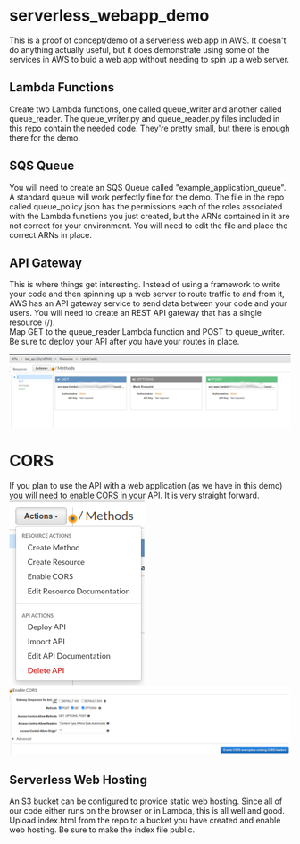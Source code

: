 # serverless_webapp_demo
This is a proof of concept/demo of a serverless web app in AWS.  It doesn't do anything actually useful, but it does demonstrate using some of the services in AWS
to buid a web app without needing to spin up a web server.
## Lambda Functions
Create two Lambda functions, one called queue_writer and another called queue_reader.  The queue_writer.py and queue_reader.py files included in this repo contain
the needed code.  They're pretty small, but there is enough there for the demo.
## SQS Queue
You will need to create an SQS Queue called "example_application_queue".  A standard queue will work perfectly fine for the demo.  The file in the repo called
queue_policy.json has the permissions each of the roles associated with the Lambda functions you just created, but the ARNs contained in it are not correct for
your environment.  You will need to edit the file and place the correct ARNs in place.
## API Gateway
This is where things get interesting.  Instead of using a framework to write your code and then spinning up a web server to route traffic to and from it, AWS 
has an API gateway service to send data between your code and your users.  You will need to create an REST API gateway that has a single resource (/).  
Map GET to the queue_reader Lambda function and POST to queue_writer. Be sure to deploy your API after you have your routes in place.

![api_routes](images/api.png)

# CORS
If you plan to use the API with a web application (as we have in this demo) you will need to enable CORS in your API.  It is very straight forward.
![cors_part_1](images/cors1.png)
![cors_part_2](images/cors2.png)
## Serverless Web Hosting
An S3 bucket can be configured to provide static web hosting.  Since all of our code either runs on the browser or in Lambda, this is all well and good.  Upload
index.html from the repo to a bucket you have created and enable web hosting.  Be sure to make the index file public.
